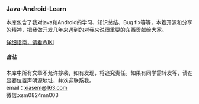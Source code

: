 ### Java-Android-Learn
本库包含了我对java和Android的学习、知识总结、Bug fix等等，本着开源和分享的精神，把我做开发几年来遇到的对我来说很重要的东西贡献给大家。<br/>

[详细指南，请看WIKI](https://github.com/Xiasm/Java-Android-Learn/wiki)

##### 备注
本库中所有文章不允许抄袭，如有发现，将追究责任。如果有同学需转发等，请在显要位置声明源地址，并欢迎联系我。<br/>
email：xiasem@163.com<br/>
微信:xsm0824mn003
